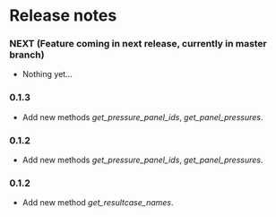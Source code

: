 # Release notes

### NEXT (Feature coming in next release, currently in master branch)
- Nothing yet...

### 0.1.3
- Add new methods *get_pressure_panel_ids*, *get_panel_pressures*.

### 0.1.2
- Add new methods *get_pressure_panel_ids*, *get_panel_pressures*.

### 0.1.2
- Add new method *get_resultcase_names*.
